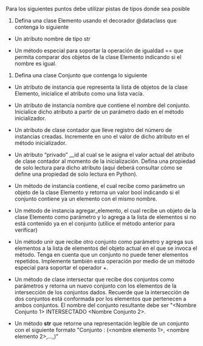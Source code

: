 Para los siguientes puntos debe utilizar pistas de tipos donde sea posible

1. Defina una clase Elemento usando el decorador @dataclass que contenga lo siguiente

- Un atributo nombre de tipo str


- Un método especial para soportar la operación de igualdad == que permita comparar dos objetos de la clase Elemento indicando si el nombre es igual.


1. Defina una clase Conjunto que contenga lo siguiente

- Un atributo de instancia que representa la lista de objetos de la clase Elemento, inicialice el atributo como una lista vacía.


- Un atributo de instancia nombre que contiene el nombre del conjunto. Inicialice dicho atributo a partir de un parámetro dado en el método inicializador.


- Un atributo de clase contador que lleve registro del número de instancias creadas. Incremente en uno el valor de dicho atributo en el método inicializador.


- Un atributo “privado” __id al cual se le asigna el valor actual del atributo de clase contador al momento de la inicialización. Defina una propiedad de solo lectura para dicho atributo (aquí deberá consultar cómo se define una propiedad de solo lectura en Python).


- Un método de instancia contiene, el cual recibe como parámetro un objeto de la clase Elemento y retorna un valor bool indicando si el conjunto contiene ya un elemento con el mismo nombre.


- Un método de instancia agregar_elemento, el cual recibe un objeto de la clase Elemento como parámetro y lo agrega a la lista de elementos si no está contenido ya en el conjunto (utilice el método anterior para verificar)


- Un método unir que recibe otro conjunto como parámetro y agrega sus elementos a la lista de elementos del objeto actual en el que se invoca el método. Tenga en cuenta que un conjunto no puede tener elementos repetidos. Implemente también esta operación por medio de un método especial para soportar el operador +.


- Un método de clase intersectar que recibe dos conjuntos como parámetros y retorna un nuevo conjunto con los elementos de la intersección de los conjuntos dados. Recuerde que la intersección de dos conjuntos está conformada por los elementos que pertenecen a ambos conjuntos. El nombre del conjunto resultante debe ser "<Nombre Conjunto 1> INTERSECTADO <Nombre Conjunto 2>.


- Un método __str__ que retorne una representación legible de un conjunto con el siguiente formato
"Conjunto <nombre>: (<nombre elemento 1>, <nombre elemento 2>,...,<nombre elemento n>)"
